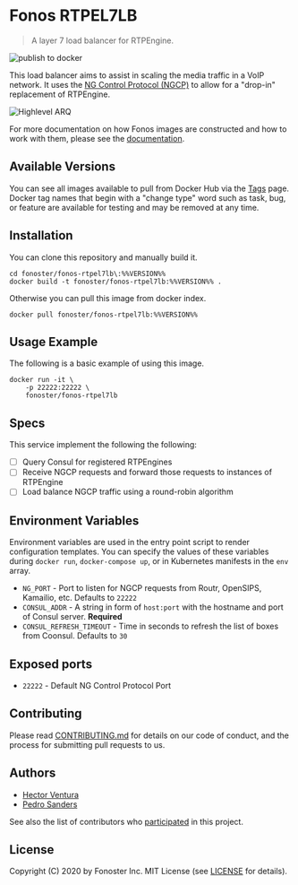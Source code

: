 # Fonos RTPEL7LB

> A layer 7 load balancer for RTPEngine.

![publish to docker](https://github.com/fonoster/fonos-rtpel7lb/workflows/publish%20to%20docker%20hub/badge.svg)

This load balancer aims to assist in scaling the media traffic in a VoIP network. It uses the [NG Control Protocol (NGCP)](https://github.com/sipwise/rtpengine#the-ng-control-protocol) to allow for a "drop-in" replacement of RTPEngine.

![Highlevel ARQ](https://raw.githubusercontent.com/fonoster/fonos-rtpel7lb/main/diagram.png "RTPEL7LB, high-level diagram")

For more documentation on how Fonos images are constructed and how to work with them, please see the [documentation](https://github.com/fonoster/fonos).

## Available Versions

You can see all images available to pull from Docker Hub via the [Tags](https://hub.docker.com/repository/registry-1.docker.io/fonoster/fonos-rtpel7lb/tags?page=1) page. Docker tag names that begin with a "change type" word such as task, bug, or feature are available for testing and may be removed at any time.

## Installation

You can clone this repository and manually build it.

```
cd fonoster/fonos-rtpel7lb\:%%VERSION%%
docker build -t fonoster/fonos-rtpel7lb:%%VERSION%% .
```

Otherwise you can pull this image from docker index.

```
docker pull fonoster/fonos-rtpel7lb:%%VERSION%%
```

## Usage Example

The following is a basic example of using this image.

```
docker run -it \
    -p 22222:22222 \
    fonoster/fonos-rtpel7lb
```

## Specs

This service implement the following the following:

- [ ] Query Consul for registered RTPEngines 
- [ ] Receive NGCP requests and forward those requests to instances of RTPEngine
- [ ] Load balance NGCP traffic using a round-robin algorithm

## Environment Variables

Environment variables are used in the entry point script to render configuration templates. You can specify the values of these variables during `docker run`, `docker-compose up`, or in Kubernetes manifests in the `env` array.

- `NG_PORT` - Port to listen for NGCP requests from Routr, OpenSIPS, Kamailio, etc. Defaults to `22222`
- `CONSUL_ADDR` - A string in form of `host:port` with the hostname and port of Consul server. **Required**
- `CONSUL_REFRESH_TIMEOUT` - Time in seconds to refresh the list of boxes from Coonsul. Defaults to `30`

## Exposed ports

- `22222` - Default NG Control Protocol Port

## Contributing

Please read [CONTRIBUTING.md](https://github.com/fonoster/fonos/blob/master/CONTRIBUTING.md) for details on our code of conduct, and the process for submitting pull requests to us.

## Authors

- [Hector Ventura](https://github.com/hectorvent)
- [Pedro Sanders](https://github.com/psanders)

See also the list of contributors who [participated](https://github.com/fonoster/fonos-rtpel7lb/contributors) in this project.

## License

Copyright (C) 2020 by Fonoster Inc. MIT License (see [LICENSE](https://github.com/fonoster/fonos/blob/master/LICENSE) for details).
